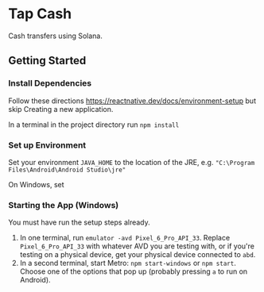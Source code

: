 # Tap Cash
Cash transfers using Solana.

## Getting Started

### Install Dependencies
Follow these directions https://reactnative.dev/docs/environment-setup but skip Creating a new application.

In a terminal in the project directory run `npm install`


### Set up Environment
Set your environment `JAVA_HOME` to the location of the JRE, e.g. `"C:\Program Files\Android\Android Studio\jre"`

On Windows, set


### Starting the App (Windows)
You must have run the setup steps already.

1. In one terminal, run `emulator -avd Pixel_6_Pro_API_33`. Replace `Pixel_6_Pro_API_33` with whatever AVD you are testing with, or if you're
testing on a physical device, get your physical device connected to `abd`.
2. In a second terminal, start Metro: `npm start-windows` or `npm start`.
Choose one of the options that pop up (probably pressing `a` to run on Android).
